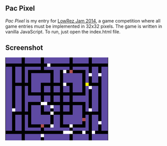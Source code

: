 ## Pac Pixel

*Pac Pixel* is my entry for [LowRez Jam 2014](http://jams.gamejolt.io/lowrezjam2014/games/pac-pixel/26312), a game competition where all game entries must be implemented in 32x32 pixels. The game is written in vanilla JavaScript. To run, just open the index.html file.

## Screenshot
![image](screenshot.jpg)
